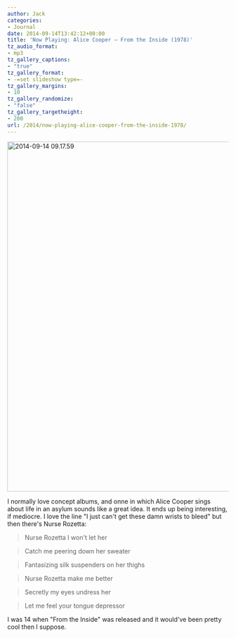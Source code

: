 ```yaml
---
author: Jack
categories:
- Journal
date: 2014-09-14T13:42:12+00:00
title: 'Now Playing: Alice Cooper – From the Inside (1978)'
tz_audio_format:
- mp3
tz_gallery_captions:
- "true"
tz_gallery_format:
- -=set slideshow type=-
tz_gallery_margins:
- 10
tz_gallery_randomize:
- "false"
tz_gallery_targetheight:
- 200
url: /2014/now-playing-alice-cooper-from-the-inside-1978/
---
```


[<img class="alignnone size-full wp-image-3616" src="/img/2014/09/2014-09-14-09.17.59.jpg" alt="2014-09-14 09.17.59" width="800" height="795" srcset="/img/2014/09/2014-09-14-09.17.59.jpg 800w, /img/2014/09/2014-09-14-09.17.59-150x150.jpg 150w, /img/2014/09/2014-09-14-09.17.59-300x298.jpg 300w, /img/2014/09/2014-09-14-09.17.59-768x763.jpg 768w" sizes="(max-width: 800px) 100vw, 800px" />][1]

I normally love concept albums, and onne in which Alice Cooper sings about life in an asylum sounds like a great idea. It ends up being interesting, if mediocre. I love the line "I just can't get these damn wrists to bleed" but then there's Nurse Rozetta:

> Nurse Rozetta I won't let her
  
> Catch me peering down her sweater
  
> Fantasizing silk suspenders on her thighs
  
> Nurse Rozetta make me better
  
> Secretly my eyes undress her
  
> Let me feel your tongue depressor

I was 14 when "From the Inside" was released and it would've been pretty cool then I suppose.

 [1]: /img/2014/09/2014-09-14-09.17.59.jpg